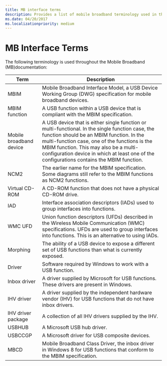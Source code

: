 ```yaml
---
title: MB interface terms
description: Provides a list of mobile broadband terminology used in the MB interface
ms.date: 04/20/2017
ms.localizationpriority: medium
---
```


# MB Interface Terms


The following terminology is used throughout the Mobile Broadband (MB)documentation:

|Term|Description|
|--- |--- |
|MBIM|Mobile Broadband Interface Model, a USB Device Working Group (DWG) specification for mobile broadband devices.|
|MBIM function|A USB function within a USB device that is compliant with the MBIM specification.|
|Mobile broadband device|A USB device that is either single function or multi-functional. In the single function case, the function should be an MBIM function. In the multi-function case, one of the functions is the MBIM function. This may also be a multi-configuration device in which at least one of the configurations contains the MBIM function.|
|NCM2|The earlier name for the MBIM specification. Some diagrams still refer to the MBIM functions as NCM2 functions.|
|Virtual CD-ROM|A CD-ROM function that does not have a physical CD-ROM drive.|
|IAD|Interface association descriptors (IADs) used to group interfaces into functions.|
|WMC UFD|Union function descriptors (UFDs) described in the Wireless Mobile Communication (WMC) specifications. UFDs are used to group interfaces into functions. This is an alternative to using IADs.|
|Morphing|The ability of a USB device to expose a different set of USB functions than what is currently exposed.|
|Driver|Software required by Windows to work with a USB function.|
|Inbox driver|A driver supplied by Microsoft for USB functions. These drivers are present in Windows.|
|IHV driver|A driver supplied by the independent hardware vendor (IHV) for USB functions that do not have inbox drivers.|
|IHV driver package|A collection of all IHV drivers supplied by the IHV.|
|USBHUB|A Microsoft USB hub driver.|
|USBCCGP|A Microsoft driver for USB composite devices.|
|MBCD|Mobile Broadband Class Driver, the inbox driver in Windows 8 for USB functions that conform to the MBIM specification.|

